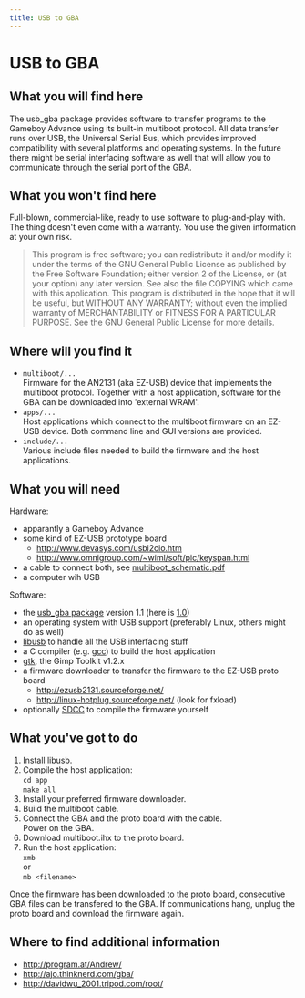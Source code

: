 ```yaml
---
title: USB to GBA
---
```


# USB to GBA #

## What you will find here ##
The usb_gba package provides software to transfer programs to the Gameboy Advance using its built-in multiboot protocol. All data transfer runs over USB, the Universal Serial Bus, which provides improved compatibility with several platforms and operating systems. In the future there might be serial interfacing software as well that will allow you to communicate through the serial port of the GBA.

## What you won't find here ##
Full-blown, commercial-like, ready to use software to plug-and-play with. The thing doesn't even come with a warranty. You use the given information at your own risk.

> This program is free software; you can redistribute it and/or modify it under the terms of the GNU General Public License as published by the Free Software Foundation; either version 2 of the License, or (at your option) any later version. See also the file COPYING which came with this application.
This program is distributed in the hope that it will be useful, but WITHOUT ANY WARRANTY; without even the implied warranty of MERCHANTABILITY or FITNESS FOR A PARTICULAR PURPOSE.  See the GNU General Public License for more details.

## Where will you find it ##
- `multiboot/...`  
  Firmware for the AN2131 (aka EZ-USB) device that implements the multiboot protocol. Together with a host application, software for the GBA can be downloaded into 'external WRAM'.
- `apps/...`  
  Host applications which connect to the multiboot firmware on an EZ-USB device. Both command line and GUI versions are provided.
- `include/...`  
  Various include files needed to build the firmware and the host applications.

## What you will need ##
Hardware:

- apparantly a Gameboy Advance
- some kind of EZ-USB prototype board
  - http://www.devasys.com/usbi2cio.htm
  - http://www.omnigroup.com/~wiml/soft/pic/keyspan.html
- a cable to connect both, see [multiboot_schematic.pdf](multiboot_schematic.pdf)
- a computer wih USB

Software:

- the [usb_gba package](usb_gba-1.1.tar.gz) version 1.1 (here is [1.0](usb_gba-1.0.tar.gz))
- an operating system with USB support (preferably Linux, others might do as well)
- [libusb](http://libusb.sourceforge.net/) to handle all the USB interfacing stuff
- a C compiler (e.g. [gcc](http://www.gnu.org/)) to build the host application
- [gtk](http://www.gtk.org/), the Gimp Toolkit v1.2.x
- a firmware downloader to transfer the firmware to the EZ-USB proto board
  - http://ezusb2131.sourceforge.net/
  - http://linux-hotplug.sourceforge.net/ (look for fxload)
- optionally [SDCC](http://sdcc.sourceforge.net/) to compile the firmware yourself

## What you've got to do ##
1. Install libusb.
2. Compile the host application:  
  `cd app`  
  `make all`  
3. Install your preferred firmware downloader.
4. Build the multiboot cable.
5. Connect the GBA and the proto board with the cable.  
   Power on the GBA.
6. Download multiboot.ihx to the proto board.
7. Run the host application:  
   `xmb`  
   or  
   `mb <filename>`  

Once the firmware has been downloaded to the proto board, consecutive GBA files can be transfered to the GBA. If communications hang, unplug the proto board and download the firmware again.

## Where to find additional information ##
- http://program.at/Andrew/
- http://ajo.thinknerd.com/gba/
- http://davidwu_2001.tripod.com/root/

